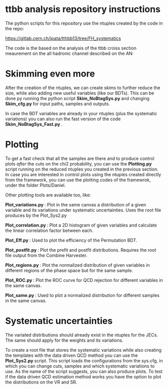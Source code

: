 <h1><b>ttbb analysis repository instructions</b></h1>

The python scripts for this repository  use the ntuples created by the code in the repo:

https://gitlab.cern.ch/jpata/tthbb13/tree/FH_systematics

The code is the based on the analysis of the ttbb croiss section meaurement on the all hadronic channel described on the AN:


<h1><b>Skimming even more</b></h1>

After the creation of the ntuples, we can create skims to further reduce the size, while also adding new useful variables (like our BDTs).
This can be done py running the python script <b> Skim_NoBtagSys.py </b> and changing <b> Skim_cfg.py </b> for input paths, samples and outputs.

In case the BDT variables are already in your ntuples (plus the systematic variations) you can also run the fast version of the code <b> Skim_NoBtagSys_Fast.py </b>.

<h1><b>Plotting</b></h1>

To get a fast check that all the samples are there and to produce control plots <i>after</i> the cuts on the chi2 probability, you can use the <b>Plotting.py</b> script running on the reduced ntuples you created in the previous section. In case you are interested in control plots using the ntuples created directly from the framework, you can use the plotting codes of the framewrok, under the folder Plots/Daniel.

Other plotting tools are available too, like:

<b> Plot_variations.py </b>: Plot in the same canvas a distribution of a given variable and its variations under systematic uncertainties. Uses the root file produces by the Plot_Sys2.py

<b> Plot_correlation.py </b>: Plot a 2D histogram of given variables and calculate the linear correlation factor between each.

<b> Plot_Eff.py </b>: Used to plot the efficiency of the Permutation BDT.

<b> Plot_postfit.py </b>: Plot the prefit and postfit distributions. Requires the root file output from the Combine Harvester.

<b> Plot_regions.py </b>: Plot the normalized distribution of given variables in different regions of the phase space but for the same sample.

<b> Plot_ROC.py </b>: Plot the ROC curve for QCD rejection for different variables in the same canvas.

<b> Plot_same.py </b>: Used to plot a normalized distribution for different samples in the same canvas.


<h1><b>Systematic uncertainties</b></h1>

The variated distributions should already exist in the ntuples for the JECs. The same should apply for the weights and its variations.

To create a root file that stores the systematic variations while also creating the templates with the data driven QCD method you can use the <b> Plot_Sys2.py </b> script. This script loads the configurations from the sys.cfg, in which you can change cuts, samples and which systematic variations to use.
As the name of the script suggests, you can also produce plots. To test if the data driven QCD estimation method works you have the option to plot the distributions on the VR and SR. 


